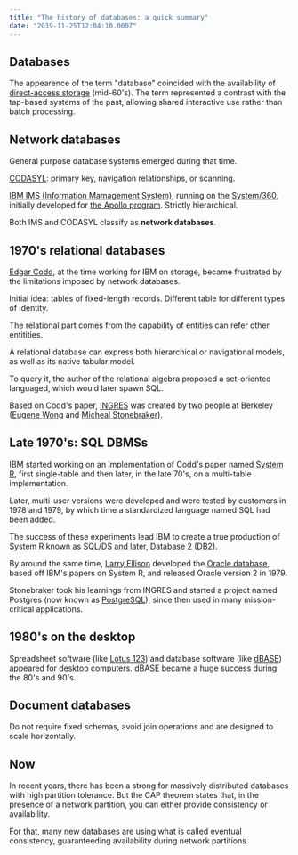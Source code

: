 ```yaml
---
title: "The history of databases: a quick summary"
date: "2019-11-25T12:04:10.000Z"
---
```


## Databases

The appearence of the term "database" coincided with the availability of [direct-access storage](https://en.wikipedia.org/wiki/Direct-access_storage_device) (mid-60's). The term represented a contrast with the tap-based systems of the past, allowing shared interactive use rather than batch processing.

## Network databases

General purpose database systems emerged during that time.

[CODASYL](https://en.wikipedia.org/wiki/CODASYL): primary key, navigation relationships, or scanning.

[IBM IMS (Information Mamagement System)](https://en.wikipedia.org/wiki/IBM_Information_Management_System), running on the [System/360](https://en.wikipedia.org/wiki/IBM_System/360), initially developed for [the Apollo program](https://en.wikipedia.org/wiki/Apollo_program). Strictly hierarchical.

Both IMS and CODASYL classify as **network databases**.

## 1970's relational databases

[Edgar Codd](https://en.wikipedia.org/wiki/Edgar_F._Codd), at the time working for IBM on storage, became frustrated by the limitations imposed by network databases.

Initial idea: tables of fixed-length records. Different table for different types of identity.

The relational part comes from the capability of entities can refer other entitities.

A relational database can express both hierarchical or navigational models, as well as its native tabular model.

To query it, the author of the relational algebra proposed a set-oriented languaged, which would later spawn SQL.

Based on Codd's paper, [INGRES](https://en.wikipedia.org/wiki/Ingres_(database)) was created by two people at Berkeley ([Eugene Wong](https://en.wikipedia.org/wiki/Eugene_Wong) and [Micheal Stonebraker](https://en.wikipedia.org/wiki/Michael_Stonebraker)).

## Late 1970's: SQL DBMSs

IBM started working on an implementation of Codd's paper named [System R](https://en.wikipedia.org/wiki/IBM_System_R), first single-table and then later, in the late 70's, on a multi-table implementation.

Later, multi-user versions were developed and were tested by customers in 1978 and 1979, by which time a standardized language named SQL had been added.

The success of these experiments lead IBM to create a true production of System R known as SQL/DS and later, Database 2 ([DB2](https://en.wikipedia.org/wiki/IBM_Db2_Family)).

By around the same time, [Larry Ellison](https://en.wikipedia.org/wiki/Larry_Ellison) developed the [Oracle database](https://en.wikipedia.org/wiki/Oracle_Database), based off IBM's papers on System R, and released Oracle version 2 in 1979.

Stonebraker took his learnings from INGRES and started a project named Postgres (now known as [PostgreSQL](https://en.wikipedia.org/wiki/PostgreSQL)), since then used in many mission-critical applications.

## 1980's on the desktop

Spreadsheet software (like [Lotus 123](https://en.wikipedia.org/wiki/Lotus_1-2-3)) and database software (like [dBASE](https://en.wikipedia.org/wiki/DBase)) appeared for desktop computers. dBASE became a huge success during the 80's and 90's.

## Document databases

Do not require fixed schemas, avoid join operations and are designed to scale horizontally.

## Now

In recent years, there has been a strong for massively distributed databases with high partition tolerance. But the CAP theorem states that, in the presence of a network partition, you can either provide consistency or availability.

For that, many new databases are using what is called eventual consistency, guaranteeding availability during network partitions.